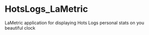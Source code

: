 # HotsLogs_LaMetric
LaMetric application for displaying Hots Logs personal stats on you beautiful clock
